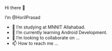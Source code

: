Hi there 👋

I’m @HorilPrasad

- 👀 I’m studying at MNNIT Allahabad.
- 🌱 I’m currently learning Android Development.
- 💞️ I’m looking to collaborate on ...
- 📫 How to reach me ...

<!---
HorilPrasad/HorilPrasad is a ✨ special ✨ repository because its `README.md` (this file) appears on your GitHub profile.
You can click the Preview link to take a look at your changes.
--->
